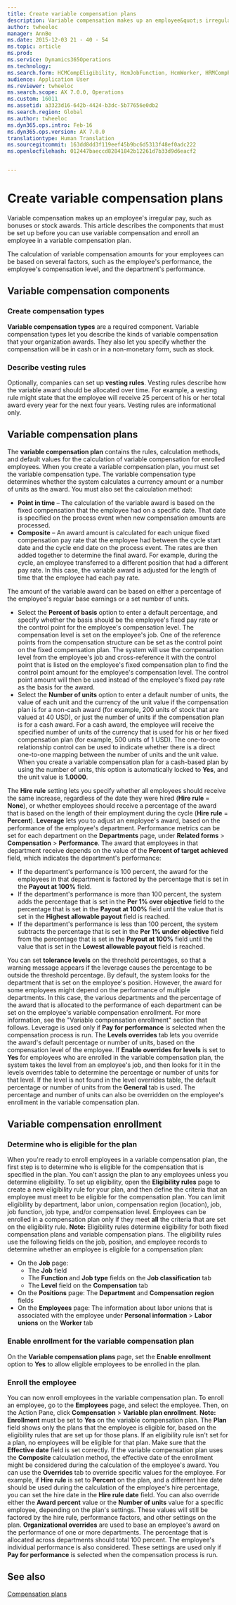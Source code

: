 ```yaml
---
title: Create variable compensation plans
description: Variable compensation makes up an employee&quot;s irregular pay, such as bonuses or stock awards. This article describes the components that must be set up before you can use variable compensation and enroll an employee in a variable compensation plan.
author: twheeloc
manager: AnnBe
ms.date: 2015-12-03 21 - 40 - 54
ms.topic: article
ms.prod: 
ms.service: Dynamics365Operations
ms.technology: 
ms.search.form: HCMCompEligibility, HcmJobFunction, HcmWorker, HRMCompPerfPlan
audience: Application User
ms.reviewer: twheeloc
ms.search.scope: AX 7.0.0, Operations
ms.custom: 16011
ms.assetid: a3323d16-642b-4424-b3dc-5b77656e0db2
ms.search.region: Global
ms.author: twheeloc
ms.dyn365.ops.intro: Feb-16
ms.dyn365.ops.version: AX 7.0.0
translationtype: Human Translation
ms.sourcegitcommit: 163dd8dd3f119eef45b9bc6d5313f48ef0adc222
ms.openlocfilehash: 012447baeccd82841842b12261d7b33d9d6eacf2


---
```


# <a name="create-variable-compensation-plans"></a>Create variable compensation plans

Variable compensation makes up an employee's irregular pay, such as bonuses or stock awards. This article describes the components that must be set up before you can use variable compensation and enroll an employee in a variable compensation plan.

The calculation of variable compensation amounts for your employees can be based on several factors, such as the employee's performance, the employee's compensation level, and the department's performance.

## <a name="variable-compensation-components"></a>Variable compensation components
### <a name="create-compensation-types"></a>Create compensation types

**Variable compensation types** are a required component. Variable compensation types let you describe the kinds of variable compensation that your organization awards. They also let you specify whether the compensation will be in cash or in a non-monetary form, such as stock.

### <a name="describe-vesting-rules"></a>Describe vesting rules

Optionally, companies can set up **vesting rules**. Vesting rules describe how the variable award should be allocated over time. For example, a vesting rule might state that the employee will receive 25 percent of his or her total award every year for the next four years. Vesting rules are informational only.

## <a name="variable-compensation-plans"></a>Variable compensation plans
The **variable compensation plan** contains the rules, calculation methods, and default values for the calculation of variable compensation for enrolled employees. When you create a variable compensation plan, you must set the variable compensation type. The variable compensation type determines whether the system calculates a currency amount or a number of units as the award. You must also set the calculation method:

-   **Point in time** – The calculation of the variable award is based on the fixed compensation that the employee had on a specific date. That date is specified on the process event when new compensation amounts are processed.
-   **Composite** – An award amount is calculated for each unique fixed compensation pay rate that the employee had between the cycle start date and the cycle end date on the process event. The rates are then added together to determine the final award. For example, during the cycle, an employee transferred to a different position that had a different pay rate. In this case, the variable award is adjusted for the length of time that the employee had each pay rate.

The amount of the variable award can be based on either a percentage of the employee's regular base earnings or a set number of units.

-   Select the **Percent of basis** option to enter a default percentage, and specify whether the basis should be the employee's fixed pay rate or the control point for the employee's compensation level. The compensation level is set on the employee's job. One of the reference points from the compensation structure can be set as the control point on the fixed compensation plan. The system will use the compensation level from the employee's job and cross-reference it with the control point that is listed on the employee's fixed compensation plan to find the control point amount for the employee's compensation level. The control point amount will then be used instead of the employee's fixed pay rate as the basis for the award.
-   Select the **Number of units** option to enter a default number of units, the value of each unit and the currency of the unit value if the compensation plan is for a non-cash award (for example, 200 units of stock that are valued at 40 USD), or just the number of units if the compensation plan is for a cash award. For a cash award, the employee will receive the specified number of units of the currency that is used for his or her fixed compensation plan (for example, 500 units of 1 USD). The one-to-one relationship control can be used to indicate whether there is a direct one-to-one mapping between the number of units and the unit value. When you create a variable compensation plan for a cash-based plan by using the number of units, this option is automatically locked to **Yes**, and the unit value is **1.0000**.

The **Hire rule** setting lets you specify whether all employees should receive the same increase, regardless of the date they were hired (**Hire rule** = **None**), or whether employees should receive a percentage of the award that is based on the length of their employment during the cycle (**Hire rule** = **Percent**). **Leverage** lets you to adjust an employee's award, based on the performance of the employee's department. Performance metrics can be set for each department on the **Departments** page, under **Related forms** &gt; **Compensation** &gt; **Performance**. The award that employees in that department receive depends on the value of the **Percent of target achieved** field, which indicates the department's performance:

-   If the department's performance is 100 percent, the award for the employees in that department is factored by the percentage that is set in the **Payout at 100%** field.
-   If the department's performance is more than 100 percent, the system adds the percentage that is set in the **Per 1% over objective** field to the percentage that is set in the **Payout at 100%** field until the value that is set in the **Highest allowable payout** field is reached.
-   If the department's performance is less than 100 percent, the system subtracts the percentage that is set in the **Per 1% under objective** field from the percentage that is set in the **Payout at 100%** field until the value that is set in the **Lowest allowable payout** field is reached.

You can set **tolerance levels** on the threshold percentages, so that a warning message appears if the leverage causes the percentage to be outside the threshold percentage. By default, the system looks for the department that is set on the employee's position. However, the award for some employees might depend on the performance of multiple departments. In this case, the various departments and the percentage of the award that is allocated to the performance of each department can be set on the employee's variable compensation enrollment. For more information, see the "Variable compensation enrollment" section that follows. Leverage is used only if **Pay for performance** is selected when the compensation process is run. The **Levels overrides** tab lets you override the award's default percentage or number of units, based on the compensation level of the employee. If **Enable overrides for levels** is set to **Yes** for employees who are enrolled in the variable compensation plan, the system takes the level from an employee's job, and then looks for it in the levels overrides table to determine the percentage or number of units for that level. If the level is not found in the level overrides table, the default percentage or number of units from the **General** tab is used. The percentage and number of units can also be overridden on the employee's enrollment in the variable compensation plan.

## <a name="variable-compensation-enrollment"></a>Variable compensation enrollment
### <a name="determine-who-is-eligible-for-the-plan"></a>Determine who is eligible for the plan

When you're ready to enroll employees in a variable compensation plan, the first step is to determine who is eligible for the compensation that is specified in the plan. You can't assign the plan to any employees unless you determine eligibility. To set up eligibility, open the **Eligibility rules** page to create a new eligibility rule for your plan, and then define the criteria that an employee must meet to be eligible for the compensation plan. You can limit eligibility by department, labor union, compensation region (location), job, job function, job type, and/or compensation level. Employees can be enrolled in a compensation plan only if they meet **all** the criteria that are set on the eligibility rule. **Note:** Eligibility rules determine eligibility for both fixed compensation plans and variable compensation plans. The eligibility rules use the following fields on the job, position, and employee records to determine whether an employee is eligible for a compensation plan:

-   On the **Job** page:
    -   The **Job** field
    -   The **Function** and **Job type** fields on the **Job classification** tab
    -   The **Level** field on the **Compensation** tab
-   On the **Positions** page: The **Department** and **Compensation region** fields
-   On the **Employees** page: The information about labor unions that is associated with the employee under **Personal information** &gt; **Labor unions** on the ****Worker**** tab

### <a name="enable-enrollment-for-the-variable-compensation-plan"></a>Enable enrollment for the variable compensation plan

On the **Variable compensation plans** page, set the **Enable enrollment** option to **Yes** to allow eligible employees to be enrolled in the plan.

### <a name="enroll-the-employee"></a>Enroll the employee

You can now enroll employees in the variable compensation plan. To enroll an employee, go to the **Employees** page, and select the employee. Then, on the Action Pane, click **Compensation** &gt; **Variable plan enrollment**. **Note:** **Enrollment** must be set to **Yes** on the variable compensation plan. The **Plan** field shows only the plans that the employee is eligible for, based on the eligibility rules that are set up for those plans. If an eligibility rule isn't set for a plan, no employees will be eligible for that plan. Make sure that the **Effective date** field is set correctly. If the variable compensation plan uses the **Composite** calculation method, the effective date of the enrollment might be considered during the calculation of the employee's award. You can use the **Overrides** tab to override specific values for the employee. For example, if **Hire rule** is set to **Percent** on the plan, and a different hire date should be used during the calculation of the employee's hire percentage, you can set the hire date in the **Hire rule date** field. You can also override either the **Award percent** value or the **Number of units** value for a specific employee, depending on the plan's settings. These values will still be factored by the hire rule, performance factors, and other settings on the plan. **Organizational overrides** are used to base an employee's award on the performance of one or more departments. The percentage that is allocated across departments should total 100 percent. The employee's individual performance is also considered. These settings are used only if **Pay for performance** is selected when the compensation process is run.

<a name="see-also"></a>See also
--------

[Compensation plans](compensation-plans.md)




<!--HONumber=Feb17_HO3-->


